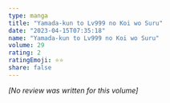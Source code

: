 ```yaml
---
type: manga
title: "Yamada-kun to Lv999 no Koi wo Suru"
date: "2023-04-15T07:35:18"
name: "Yamada-kun to Lv999 no Koi wo Suru"
volume: 29
rating: 2
ratingEmoji: ⭐️⭐️
share: false
---
```


*[No review was written for this volume]*
